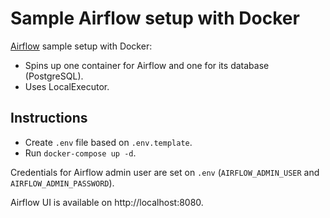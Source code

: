 # Sample Airflow setup with Docker
[Airflow](https://airflow.apache.org/) sample setup with Docker:
- Spins up one container for Airflow and one for its database (PostgreSQL).
- Uses LocalExecutor.

## Instructions
- Create `.env` file based on `.env.template`.
- Run `docker-compose up -d`.

Credentials for Airflow admin user are set on `.env` (`AIRFLOW_ADMIN_USER` and `AIRFLOW_ADMIN_PASSWORD`).

Airflow UI is available on http://localhost:8080.
